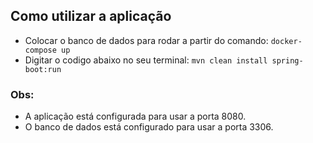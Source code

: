 ## Como utilizar a aplicação
* Colocar o banco de dados para rodar a partir do comando: `docker-compose up`
* Digitar o codigo abaixo no seu terminal: `mvn clean install spring-boot:run`

### Obs: 
* A aplicação está configurada para usar a porta 8080.
* O banco de dados está configurado para usar a porta 3306.